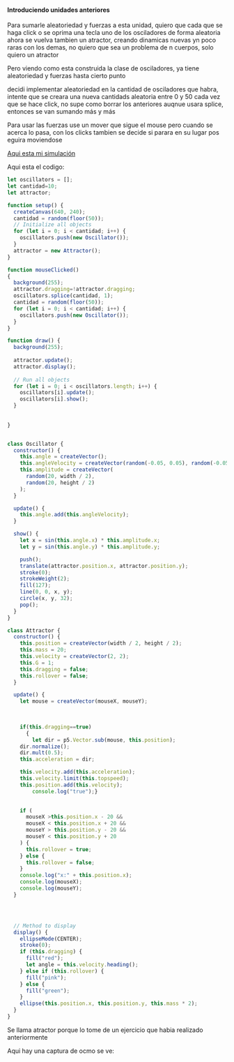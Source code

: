 #### Introduciendo unidades anteriores

Para sumarle aleatoriedad y fuerzas a esta unidad, quiero que cada que se haga click o se oprima una tecla uno de los osciladores  de forma aleatoria ahora se vuelva tambien un atractor, creando dinamicas nuevas yn poco raras con los demas, no quiero que sea un problema de n cuerpos, solo quiero un atractor


Pero viendo como esta construida la clase de osciladores, ya tiene aleatoriedad y fuerzas hasta cierto punto


decidi implementar aleatoriedad en la cantidad de osciladores que habra, intente que se creara una nueva cantidads aleatoria entre 0 y 50 cada vez que se hace click, no supe como borrar los anteriores auqnue usara splice, entonces se van sumando más y más

Para usar las fuerzas use un mover que sigue el mouse pero cuando se acerca lo pasa, con los clicks tambien se decide si parara en su lugar pos eguira moviendose

[Aqui esta mi simulación](https://editor.p5js.org/Mafe-Garcia/sketches/w9Yf8qE9l)

Aqui esta el codigo:

``` js
let oscillators = [];
let cantidad=10;
let attractor;

function setup() {
  createCanvas(640, 240);
  cantidad = random(floor(50));
  // Initialize all objects
  for (let i = 0; i < cantidad; i++) {
    oscillators.push(new Oscillator());
  }
  attractor = new Attractor();
}

function mouseClicked()
{
  background(255);
  attractor.dragging=!attractor.dragging;
  oscillators.splice(cantidad, 1);
  cantidad = random(floor(50));
  for (let i = 0; i < cantidad; i++) {
    oscillators.push(new Oscillator());
  }
}

function draw() {
  background(255);
  
  attractor.update();
  attractor.display();
  
  // Run all objects
  for (let i = 0; i < oscillators.length; i++) {
    oscillators[i].update();
    oscillators[i].show();
  }
  
  
}


class Oscillator {
  constructor() {
    this.angle = createVector();
    this.angleVelocity = createVector(random(-0.05, 0.05), random(-0.05, 0.05));
    this.amplitude = createVector(
      random(20, width / 2),
      random(20, height / 2)
    );
  }

  update() {
    this.angle.add(this.angleVelocity);
  }

  show() {
    let x = sin(this.angle.x) * this.amplitude.x;
    let y = sin(this.angle.y) * this.amplitude.y;

    push();
    translate(attractor.position.x, attractor.position.y);
    stroke(0);
    strokeWeight(2);
    fill(127);
    line(0, 0, x, y);
    circle(x, y, 32);
    pop();
  }
}

class Attractor {
  constructor() {
    this.position = createVector(width / 2, height / 2);
    this.mass = 20;
    this.velocity = createVector(2, 2);
    this.G = 1;
    this.dragging = false;
    this.rollover = false;
  }

  update() {
    let mouse = createVector(mouseX, mouseY);

    
    
    if(this.dragging==true)
      {
        let dir = p5.Vector.sub(mouse, this.position);
    dir.normalize();
    dir.mult(0.5);
    this.acceleration = dir;

    this.velocity.add(this.acceleration);
    this.velocity.limit(this.topspeed);
    this.position.add(this.velocity);
        console.log("true");}
      

    if (
      mouseX >this.position.x - 20 &&
      mouseX < this.position.x + 20 &&
      mouseY > this.position.y - 20 &&
      mouseY < this.position.y + 20
    ) {
      this.rollover = true;
    } else {
      this.rollover = false;
    }
    console.log("x:" + this.position.x);
    console.log(mouseX);
    console.log(mouseY);
  }




  // Method to display
  display() {
    ellipseMode(CENTER);
    stroke(0);
    if (this.dragging) {
      fill("red");
      let angle = this.velocity.heading();
    } else if (this.rollover) {
      fill("pink");
    } else {
      fill("green");
    }
    ellipse(this.position.x, this.position.y, this.mass * 2);
  }
}


```

Se llama atractor porque lo tome de un ejercicio que habia realizado anteriormente

Aqui hay una captura de ocmo se ve:

